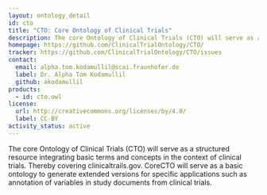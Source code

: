 ```yaml
---
layout: ontology_detail
id: cto
title: "CTO: Core Ontology of Clinical Trials"
description: The core Ontology of Clinical Trials (CTO) will serve as a structured resource integrating basic terms and concepts in the context of clinical trials. Thereby covering clinicaltrails.gov. CoreCTO will serve as a basic ontology to generate extended versions for specific applications such as annotation of variables in study documents from clinical trials.
homepage: https://github.com/ClinicalTrialOntology/CTO/
tracker: https://github.com/ClinicalTrialOntology/CTO/issues
contact:
  email: alpha.tom.kodamullil@scai.fraunhofer.de
  label: Dr. Alpha Tom Kodamullil
  github: akodamullil
products:
  - id: cto.owl
license:
  url: http://creativecommons.org/licenses/by/4.0/
  label: CC-BY
activity_status: active
---
```


The core Ontology of Clinical Trials (CTO) will serve as a structured resource integrating basic terms and concepts in the context of clinical trials. Thereby covering clinicaltrails.gov. CoreCTO will serve as a basic ontology to generate extended versions for specific applications such as annotation of variables in study documents from clinical trials.
